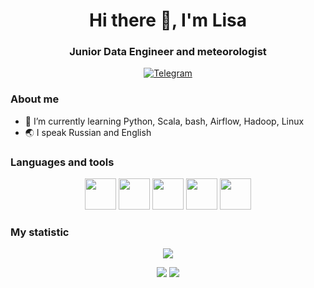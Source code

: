 <div id = "header" align = "center">
  <h1>Hi there 👋, I'm Lisa</h1>
  <h3>Junior Data Engineer and meteorologist</h3>
</div> 
<div id = "socials" align = "center">
  <a href = "https://t.me/polar_jabka">
    <img src = "https://img.shields.io/badge/Telegram-blue?style=for-the-badge&logo=telegram&logoColor=white" alt = "Telegram"/>
  </a>
</div>

### About me

- 🌱 I’m currently learning Python, Scala, bash, Airflow, Hadoop, Linux
- 🌏 I speak Russian and English

### Languages and tools

<div id = "icons" align = "center">
  <img src="https://cdn.jsdelivr.net/gh/devicons/devicon/icons/python/python-original.svg" height = 50 width = 50/>

  <img src="https://cdn.jsdelivr.net/gh/devicons/devicon/icons/pandas/pandas-original-wordmark.svg" height = 50 width = 50/>
          
  <img src="https://cdn.jsdelivr.net/gh/devicons/devicon/icons/postgresql/postgresql-original.svg" height = 50 width = 50/>

  <img src="https://cdn.jsdelivr.net/gh/devicons/devicon/icons/docker/docker-plain-wordmark.svg" height = 50 width = 50/>   
  
  <img src="https://cdn.jsdelivr.net/npm/simple-icons@latest/icons/apacheairflow.svg" height="50" width="50"/>                          
</div>


### My statistic

<div id = "stat" align = "center">
  
  <img src = "http://github-profile-summary-cards.vercel.app/api/cards/profile-details?username=PolarJaba&theme=dark"/>
  <p>
  <img src = "http://github-profile-summary-cards.vercel.app/api/cards/repos-per-language?username=PolarJaba&theme=dark"> 
  <img src = "http://github-profile-summary-cards.vercel.app/api/cards/productive-time?username=PolarJaba&theme=dark&utcOffset=8"/>
 
  </p>
</div>
          




